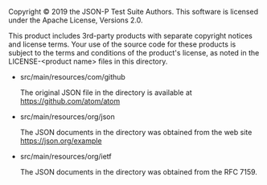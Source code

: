 Copyright &copy; 2019 the JSON-P Test Suite Authors.
This software is licensed under the Apache License, Versions 2.0.

This product includes 3rd-party products with separate copyright notices and license terms. Your use of the source code for these products is subject to the terms and conditions of the product's license, as noted in the LICENSE-&lt;product name&gt; files in this directory.

* src/main/resources/com/github

  The original JSON file in the directory is available at
  <https://github.com/atom/atom>

* src/main/resources/org/json

  The JSON documents in the directory was obtained from the web site
  <https://json.org/example>

* src/main/resources/org/ietf

  The JSON documents in the directory was obtained from the RFC 7159. 
